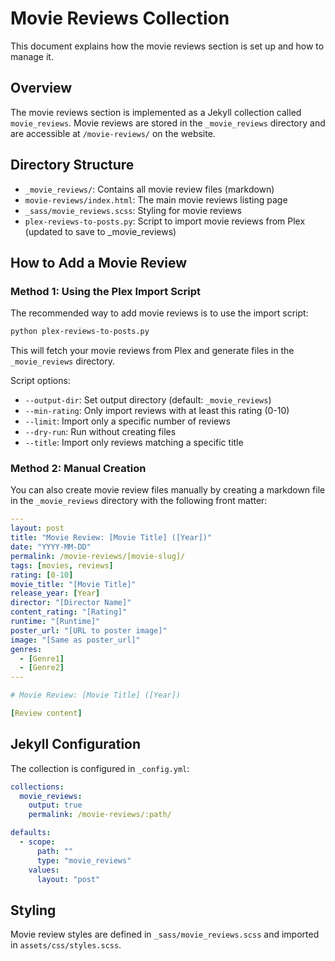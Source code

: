 # Movie Reviews Collection

This document explains how the movie reviews section is set up and how to manage it.

## Overview

The movie reviews section is implemented as a Jekyll collection called `movie_reviews`. Movie reviews are stored in the `_movie_reviews` directory and are accessible at `/movie-reviews/` on the website.

## Directory Structure

- `_movie_reviews/`: Contains all movie review files (markdown)
- `movie-reviews/index.html`: The main movie reviews listing page
- `_sass/movie_reviews.scss`: Styling for movie reviews
- `plex-reviews-to-posts.py`: Script to import movie reviews from Plex (updated to save to _movie_reviews)

## How to Add a Movie Review

### Method 1: Using the Plex Import Script

The recommended way to add movie reviews is to use the import script:

```bash
python plex-reviews-to-posts.py
```

This will fetch your movie reviews from Plex and generate files in the `_movie_reviews` directory.

Script options:
- `--output-dir`: Set output directory (default: `_movie_reviews`)
- `--min-rating`: Only import reviews with at least this rating (0-10)
- `--limit`: Import only a specific number of reviews
- `--dry-run`: Run without creating files
- `--title`: Import only reviews matching a specific title

### Method 2: Manual Creation

You can also create movie review files manually by creating a markdown file in the `_movie_reviews` directory with the following front matter:

```yaml
---
layout: post
title: "Movie Review: [Movie Title] ([Year])"
date: "YYYY-MM-DD"
permalink: /movie-reviews/[movie-slug]/
tags: [movies, reviews]
rating: [0-10]
movie_title: "[Movie Title]"
release_year: [Year]
director: "[Director Name]"
content_rating: "[Rating]"
runtime: "[Runtime]"
poster_url: "[URL to poster image]"
image: "[Same as poster_url]"
genres: 
  - [Genre1]
  - [Genre2]
---

# Movie Review: [Movie Title] ([Year])

[Review content]
```

## Jekyll Configuration

The collection is configured in `_config.yml`:

```yaml
collections:
  movie_reviews:
    output: true
    permalink: /movie-reviews/:path/

defaults:
  - scope:
      path: ""
      type: "movie_reviews"
    values:
      layout: "post"
```

## Styling

Movie review styles are defined in `_sass/movie_reviews.scss` and imported in `assets/css/styles.scss`.